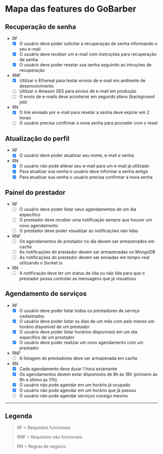 # Mapa das features do GoBarber

## Recuperação de senha

- RF
  - [x] O usuário deve poder solicitar a recuperação de senha informando o seu e-mail
  - [x] O usuário deve receber um e-mail com instruções para recuperação de senha
  - [x] O usuário deve poder resetar sua senha seguindo as intruções de recuperação

- RNF
  - [x] Utilizar o Ethereal para testar envios de e-mail em ambiente de desenvolvimento
  - [ ] Utilizar o Amason SES para envios de e-mail em produção
  - [ ] O envio de e-mails deve acontecer em segundo plano (background job)

- RN
  - [x] O link enviado por e-mail para resetar a senha deve expirar em 2 horas
  - [ ] O usuário precisa confirmar a nova senha para proceder com o reset

## Atualização do perfil

- RF
  - [x] O usuário deve poder atualizar seu nome, e-mail e senha

- RN
  - [x] O usuário não pode alterar seu e-mail para um e-mail já utilizado
  - [x] Para atualizar sua senha o usuário deve informar a senha antiga
  - [x] Para atualizar sua senha o usuário precisa confirmar a nova senha

## Painel do prestador

- RF
  - [ ] O usuário deve poder listar seus agendamentos de um dia específico
  - [ ] O prestador deve receber uma notificação sempre que houver um novo agendamento
  - [ ] O prestador deve poder visualizar as notificações não lidas

- RNF
  - [ ] Os agendamentos do prestador no dia devem ser armazenados em cache
  - [ ] As notificações do prestador devem ser armazenadas no MongoDB
  - [ ] As notificações do prestador devem ser enviadas em tempo-real utilizando o Socket.io

- RN
  - [ ] A notificação deve ter um status de lida ou não lida para que o prestador possa controlar as mensagens que já visualizou

## Agendamento de serviços

- RF
  - [x] O usuário deve poder listar todos os prestadores de serviço cadastrados
  - [x] O usuário deve poder listar os dias de um mês com pelo menos um horário disponível de um prestador
  - [x] O usuário deve poder listar horários disponíveis em um dia específico de um prestador
  - [x] O usuário deve poder realizar um novo agendamento com um prestador

- RNF
  - [ ] A listagem de prestadores deve ser armazenada em cache

- RN
  - [x] Cada agendamento deve durar 1 hora extamente
  - [x] Os agendamentos devem estar disponíveis de 8h às 18h (primeiro às 8h e último as 17h)
  - [x] O usuário não pode agendar em um horário já ocupado
  - [x] O usuário não pode agendar em um horário que já passou
  - [ ] O usuário não pode agendar serviços consigo mesmo

----

## Legenda

> RF = Requisitos funcionais
>
> RNF = Requisitos não funcionais
>
> RN = Regras de negócio
